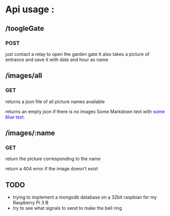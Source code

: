 # Api usage :

## /toogleGate
### POST
just contact a relay to open the garden gate
It also takes a picture of entrance and save it with date and hour as name

## /images/all
### GET
returns a json file of all picture names available

returns an empty json if there is no images
Some Markdown text with <span style="color:blue">some *blue* text</span>.
## /images/:name
### GET
return the picture corresponding to the name

return a 404 error if the image doesn't exist



## TODO
- trying to implement a mongodb database on a 32bit raspbian for my Raspberry Pi 3 B
- try to see what signals to send to make the bell ring
